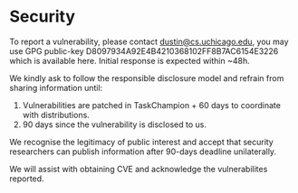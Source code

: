 # Security

To report a vulnerability, please contact dustin@cs.uchicago.edu, you may use GPG public-key D8097934A92E4B4210368102FF8B7AC6154E3226 which is available here. Initial response is expected within ~48h.

We kindly ask to follow the responsible disclosure model and refrain from sharing information until:

1. Vulnerabilities are patched in TaskChampion + 60 days to coordinate with distributions.
2. 90 days since the vulnerability is disclosed to us.

We recognise the legitimacy of public interest and accept that security researchers can publish information after 90-days deadline unilaterally.

We will assist with obtaining CVE and acknowledge the vulnerabilites reported.
